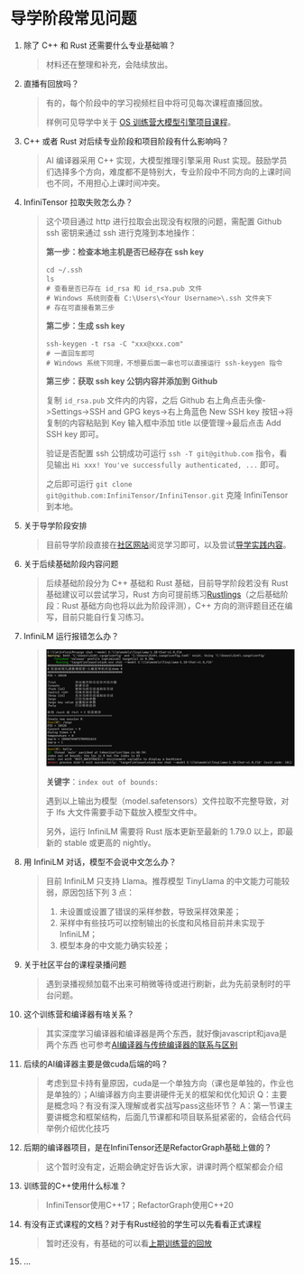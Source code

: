 # 导学阶段常见问题

1. 除了 C++ 和 Rust 还需要什么专业基础嘛？

   > 材料还在整理和补充，会陆续放出。
   >
2. 直播有回放吗？

   > 有的，每个阶段中的学习视频栏目中将可见每次课程直播回放。
   >
   > 样例可见导学中关于 [OS 训练营大模型引擎项目课程](https://opencamp.cn/os2edu/camp/2024spring/stage/10?tab=video)。
   >
3. C++ 或者 Rust 对后续专业阶段和项目阶段有什么影响吗？

   > AI 编译器采用 C++ 实现，大模型推理引擎采用 Rust 实现。鼓励学员们选择多个方向，难度都不是特别大，专业阶段中不同方向的上课时间也不同，不用担心上课时间冲突。
   >
4. InfiniTensor 拉取失败怎么办？

   > 这个项目通过 http 进行拉取会出现没有权限的问题，需配置 Github ssh 密钥来通过 ssh 进行克隆到本地操作：
   >
   > **第一步：检查本地主机是否已经存在 ssh key**
   >
   > ```shell
   > cd ~/.ssh
   > ls
   > # 查看是否已存在 id_rsa 和 id_rsa.pub 文件
   > # Windows 系统则查看 C:\Users\<Your Username>\.ssh 文件夹下
   > # 存在可直接看第三步
   > ```
   >
   > **第二步：生成 ssh key**
   >
   > ```shell
   > ssh-keygen -t rsa -C "xxx@xxx.com"
   > # 一直回车即可
   > # Windows 系统下同理，不想要后面一串也可以直接运行 ssh-keygen 指令
   > ```
   >
   > **第三步：获取 ssh key 公钥内容并添加到 Github**
   >
   > 复制 `id_rsa.pub` 文件内的内容，之后 Github 右上角点击头像->Settings->SSH and GPG keys->右上角蓝色 New SSH key 按钮->将复制的内容粘贴到 Key 输入框中添加 title 以便管理->最后点击 Add SSH key 即可。
   >
   > 验证是否配置 ssh 公钥成功可运行 `ssh -T git@github.com` 指令，看见输出 `Hi xxx! You've successfully authenticated, ...` 即可。
   >
   > 之后即可运行 `git clone git@github.com:InfiniTensor/InfiniTensor.git` 克隆 InfiniTensor 到本地。
   >
5. 关于导学阶段安排

   > 目前导学阶段直接在[社区网站](https://opencamp.cn/InfiniTensor/camp/2024summer/stage/0)阅览学习即可，以及尝试[导学实践内容](../profile/README.md#导学阶段实践-)。
   >
6. 关于后续基础阶段内容问题

   > 后续基础阶段分为 C++ 基础和 Rust 基础，目前导学阶段若没有 Rust 基础建议可以尝试学习，Rust 方向可提前练习[Rustlings](https://github.com/rust-lang/rustlings/)（之后基础阶段：Rust 基础方向也将以此为阶段评测），C++ 方向的测评题目还在编写，目前只能自行复习练习。
   >
7. InfiniLM 运行报错怎么办？

   > ![out-of-bound](err-idx-out-of-bound.png)
   >
   > **关键字**：`index out of bounds:`
   >
   > 遇到以上输出为模型（model.safetensors）文件拉取不完整导致，对于 lfs 大文件需要手动下载放入模型文件中。
   >
   > 另外，运行 InfiniLM 需要将 Rust 版本更新至最新的 1.79.0 以上，即最新的 stable 或更高的 nightly。
   >
8. 用 InfiniLM 对话，模型不会说中文怎么办？

   > 目前 InfiniLM 只支持 Llama。推荐模型 TinyLlama 的中文能力可能较弱，原因包括下列 3 点：
   >
   > 1. 未设置或设置了错误的采样参数，导致采样效果差；
   > 2. 采样中有些技巧可以控制输出的长度和风格目前并未实现于 InfiniLM；
   > 3. 模型本身的中文能力确实较差；
   >
9. 关于社区平台的课程录播问题

   > 遇到录播视频加载不出来可稍微等待或进行刷新，此为先前录制时的平台问题。
   >
10. 这个训练营和编译器有啥关系？

    > 其实深度学习编译器和编译器是两个东西，就好像javascript和java是两个东西
    > 也可参考[AI编译器与传统编译器的联系与区别](https://blog.csdn.net/weixin_44966641/article/details/121629901)
    >
11. 后续的AI编译器主要是做cuda后端的吗？

    > 考虑到显卡持有量原因，cuda是一个单独方向（课也是单独的，作业也是单独的）；AI编译器方向主要讲硬件无关的框架和优化知识
    > Q：主要是概念吗？有没有深入理解或者实战写pass这些环节？
    > A：第一节课主要讲概念和框架结构，后面几节课都和项目联系挺紧密的，会结合代码举例介绍优化技巧
    >
12. 后期的编译器项目，是在InfiniTensor还是RefactorGraph基础上做的？

    > 这个暂时没有定，近期会确定好告诉大家，讲课时两个框架都会介绍
    >
13. 训练营的C++使用什么标准？

    > InfiniTensor使用C++17；RefactorGraph使用C++20
    >
14. 有没有正式课程的文档？对于有Rust经验的学生可以先看看正式课程

    > 暂时还没有，有基础的可以看[上期训练营的回放](https://opencamp.cn/os2edu/camp/2024spring/stage/10?tab=video)
    >
15. ...
